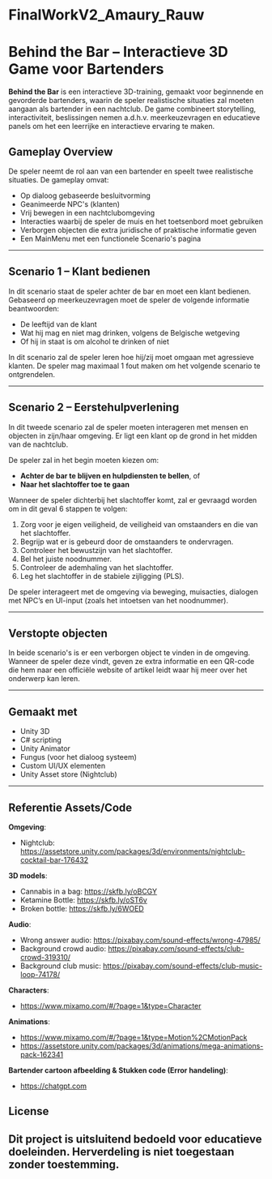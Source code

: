 # FinalWorkV2_Amaury_Rauw

# Behind the Bar – Interactieve 3D Game voor Bartenders

**Behind the Bar** is een interactieve 3D-training, gemaakt voor beginnende en gevorderde bartenders, waarin de speler realistische situaties zal moeten aangaan als bartender in een nachtclub. De game combineert storytelling, interactiviteit, beslissingen nemen a.d.h.v. meerkeuzevragen en educatieve panels om het een leerrijke en interactieve ervaring te maken.

## Gameplay Overview

De speler neemt de rol aan van een bartender en speelt twee realistische situaties. De gameplay omvat:

- Op dialoog gebaseerde besluitvorming
- Geanimeerde NPC's (klanten)
- Vrij bewegen in een nachtclubomgeving
- Interacties waarbij de speler de muis en het toetsenbord moet gebruiken
- Verborgen objecten die extra juridische of praktische informatie geven
- Een MainMenu met een functionele Scenario's pagina

---

## Scenario 1 – Klant bedienen

In dit scenario staat de speler achter de bar en moet een klant bedienen. Gebaseerd op meerkeuzevragen moet de speler de volgende informatie beantwoorden:

- De leeftijd van de klant
- Wat hij mag en niet mag drinken, volgens de Belgische wetgeving
- Of hij in staat is om alcohol te drinken of niet

In dit scenario zal de speler leren hoe hij/zij moet omgaan met agressieve klanten.
De speler mag maximaal 1 fout maken om het volgende scenario te ontgrendelen.

---

## Scenario 2 – Eerstehulpverlening

In dit tweede scenario zal de speler moeten interageren met mensen en objecten in zijn/haar omgeving. Er ligt een klant op de grond in het midden van de nachtclub.

De speler zal in het begin moeten kiezen om:

- **Achter de bar te blijven en hulpdiensten te bellen**, of
- **Naar het slachtoffer toe te gaan**

Wanneer de speler dichterbij het slachtoffer komt, zal er gevraagd worden om in dit geval 6 stappen te volgen:

1. Zorg voor je eigen veiligheid, de veiligheid van omstaanders en die van het slachtoffer.
2. Begrijp wat er is gebeurd door de omstaanders te ondervragen.
3. Controleer het bewustzijn van het slachtoffer.
4. Bel het juiste noodnummer.
5. Controleer de ademhaling van het slachtoffer.
6. Leg het slachtoffer in de stabiele zijligging (PLS).

De speler interageert met de omgeving via beweging, muisacties, dialogen met NPC’s en UI-input (zoals het intoetsen van het noodnummer).

---

## Verstopte objecten

In beide scenario's is er een verborgen object te vinden in de omgeving.
Wanneer de speler deze vindt, geven ze extra informatie en een QR-code die hem naar een officiële website of artikel leidt waar hij meer over het onderwerp kan leren.

---

## Gemaakt met

- Unity 3D
- C# scripting
- Unity Animator
- Fungus (voor het dialoog systeem)
- Custom UI/UX elementen
- Unity Asset store (Nightclub)

---

## Referentie Assets/Code

**Omgeving**:

- Nightclub: https://assetstore.unity.com/packages/3d/environments/nightclub-cocktail-bar-176432

**3D models**:

- Cannabis in a bag: https://skfb.ly/oBCGY
- Ketamine Bottle: https://skfb.ly/oST6v
- Broken bottle: https://skfb.ly/6WOED

**Audio**:

- Wrong answer audio: https://pixabay.com/sound-effects/wrong-47985/
- Background crowd audio: https://pixabay.com/sound-effects/club-crowd-319310/
- Background club music: https://pixabay.com/sound-effects/club-music-loop-74178/

**Characters**:

- https://www.mixamo.com/#/?page=1&type=Character

**Animations**:

- https://www.mixamo.com/#/?page=1&type=Motion%2CMotionPack
- https://assetstore.unity.com/packages/3d/animations/mega-animations-pack-162341

**Bartender cartoon afbeelding & Stukken code (Error handeling)**:

- https://chatgpt.com

## License

## Dit project is uitsluitend bedoeld voor educatieve doeleinden. Herverdeling is niet toegestaan zonder toestemming.
